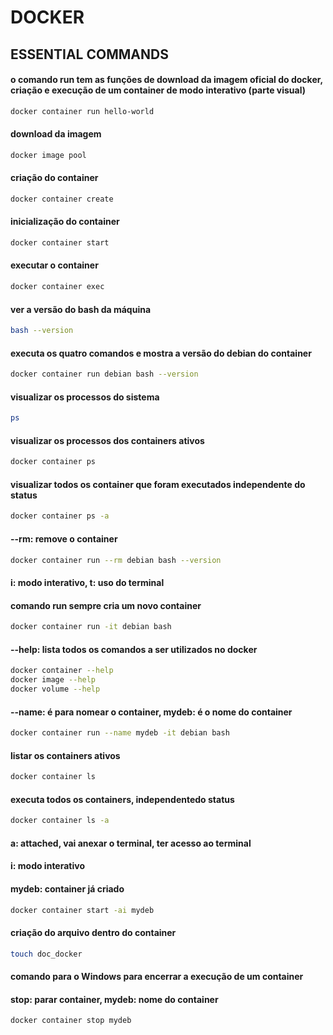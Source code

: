 # DOCKER

## ESSENTIAL COMMANDS

#### o comando run tem as funções de download da imagem oficial do docker, criação e execução de um container de modo interativo (parte visual)
```sh
docker container run hello-world
```

#### download da imagem
```sh
docker image pool
```

#### criação do container
```sh
docker container create
```

#### inicialização do container
```sh
docker container start
```

#### executar o container
```sh
docker container exec
```

#### ver a versão do bash da máquina
```sh
bash --version
```

#### executa os quatro comandos e mostra a versão do debian do container
```sh
docker container run debian bash --version
```

#### visualizar os processos do sistema
```sh
ps
```

#### visualizar os processos dos containers ativos
```sh
docker container ps
```

#### visualizar todos os container que foram executados independente do status
```sh
docker container ps -a
```

#### --rm: remove o container
```sh
docker container run --rm debian bash --version
```

#### i: modo interativo, t: uso do terminal
#### comando run sempre cria um novo container
```sh
docker container run -it debian bash
```

#### --help: lista todos os comandos a ser utilizados no docker
```sh
docker container --help
docker image --help
docker volume --help
```

####  --name: é para nomear o container, mydeb: é o nome do container
```sh
docker container run --name mydeb -it debian bash
```

#### listar os containers ativos
```sh
docker container ls
```

#### executa todos os containers, independentedo status
```sh
docker container ls -a
```

#### a: attached, vai anexar o terminal, ter acesso ao terminal
#### i: modo interativo
#### mydeb: container já criado
```sh
docker container start -ai mydeb
```

#### criação do arquivo dentro do container
```sh
touch doc_docker
```

#### comando para o Windows para encerrar a execução de um container
#### stop: parar container, mydeb: nome do container
```sh
docker container stop mydeb
```
